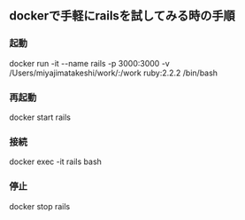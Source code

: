 ## dockerで手軽にrailsを試してみる時の手順

### 起動
docker run -it --name rails -p 3000:3000 -v /Users/miyajimatakeshi/work/:/work ruby:2.2.2 /bin/bash 

### 再起動
docker start rails

### 接続
docker exec -it rails bash

### 停止
docker stop rails

